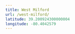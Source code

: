 ```yaml
---
title: West Milford
url: /west-milford/
latitude: 39.200924300000004
longitude: -80.4042579
---
```

